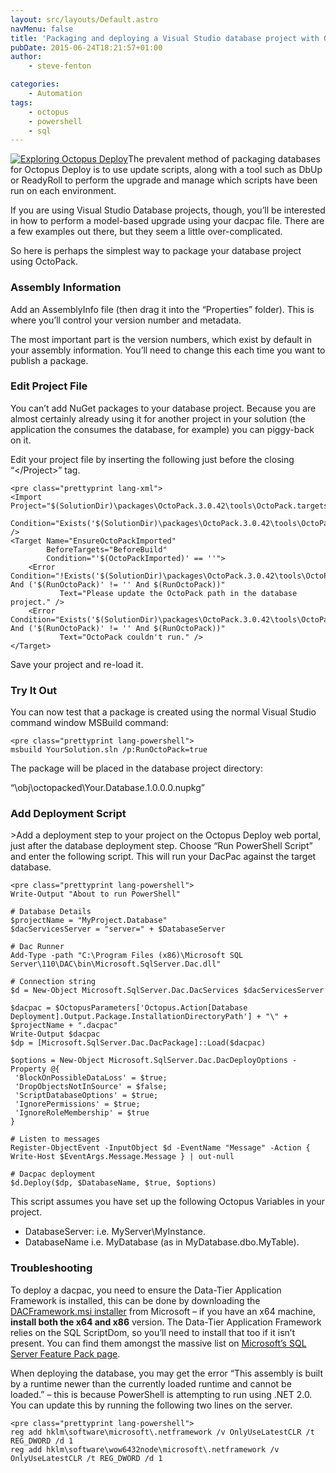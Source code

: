 ```yaml
---
layout: src/layouts/Default.astro
navMenu: false
title: 'Packaging and deploying a Visual Studio database project with OctoPack and Octopus Deploy'
pubDate: 2015-06-24T18:21:57+01:00
author:
    - steve-fenton

categories:
    - Automation
tags:
    - octopus
    - powershell
    - sql
---
```


[![Exploring Octopus Deploy](https://www.stevefenton.co.uk/wp-content/uploads/2015/07/exploring-octopus-deploy-199x300.jpg)](https://www.stevefenton.co.uk/publications/exploring-octopus-deploy/)The prevalent method of packaging databases for Octopus Deploy is to use update scripts, along with a tool such as DbUp or ReadyRoll to perform the upgrade and manage which scripts have been run on each environment.

If you are using Visual Studio Database projects, though, you’ll be interested in how to perform a model-based upgrade using your dacpac file. There are a few examples out there, but they seem a little over-complicated.

So here is perhaps the simplest way to package your database project using OctoPack.

### Assembly Information

Add an AssemblyInfo file (then drag it into the “Properties” folder). This is where you’ll control your version number and metadata.

The most important part is the version numbers, which exist by default in your assembly information. You’ll need to change this each time you want to publish a package.

### Edit Project File

You can’t add NuGet packages to your database project. Because you are almost certainly already using it for another project in your solution (the application the consumes the database, for example) you can piggy-back on it.

Edit your project file by inserting the following just before the closing “&lt;/Project&gt;” tag.

```
<pre class="prettyprint lang-xml">
<Import Project="$(SolutionDir)\packages\OctoPack.3.0.42\tools\OctoPack.targets" 
        Condition="Exists('$(SolutionDir)\packages\OctoPack.3.0.42\tools\OctoPack.targets')" />
<Target Name="EnsureOctoPackImported" 
        BeforeTargets="BeforeBuild" 
        Condition="'$(OctoPackImported)' == ''">
    <Error Condition="!Exists('$(SolutionDir)\packages\OctoPack.3.0.42\tools\OctoPack.targets') And ('$(RunOctoPack)' != '' And $(RunOctoPack))" 
           Text="Please update the OctoPack path in the database project." />
    <Error Condition="Exists('$(SolutionDir)\packages\OctoPack.3.0.42\tools\OctoPack.targets') And ('$(RunOctoPack)' != '' And $(RunOctoPack))" 
           Text="OctoPack couldn't run." />
</Target>
```
Save your project and re-load it.

### Try It Out

You can now test that a package is created using the normal Visual Studio command window MSBuild command:

```
<pre class="prettyprint lang-powershell">
msbuild YourSolution.sln /p:RunOctoPack=true
```
The package will be placed in the database project directory:

“\\obj\\octopacked\\Your.Database.1.0.0.0.nupkg”

### Add Deployment Script

&gt;Add a deployment step to your project on the Octopus Deploy web portal, just after the database deployment step. Choose “Run PowerShell Script” and enter the following script. This will run your DacPac against the target database.

```
<pre class="prettyprint lang-powershell">
Write-Output "About to run PowerShell"

# Database Details
$projectName = "MyProject.Database"
$dacServicesServer = "server=" + $DatabaseServer

# Dac Runner
Add-Type -path "C:\Program Files (x86)\Microsoft SQL Server\110\DAC\bin\Microsoft.SqlServer.Dac.dll"

# Connection string
$d = New-Object Microsoft.SqlServer.Dac.DacServices $dacServicesServer

$dacpac = $OctopusParameters['Octopus.Action[Database Deployment].Output.Package.InstallationDirectoryPath'] + "\" + $projectName + ".dacpac"
Write-Output $dacpac
$dp = [Microsoft.SqlServer.Dac.DacPackage]::Load($dacpac)

$options = New-Object Microsoft.SqlServer.Dac.DacDeployOptions -Property @{
 'BlockOnPossibleDataLoss' = $true;
 'DropObjectsNotInSource' = $false;
 'ScriptDatabaseOptions' = $true;
 'IgnorePermissions' = $true;
 'IgnoreRoleMembership' = $true
}

# Listen to messages
Register-ObjectEvent -InputObject $d -EventName "Message" -Action { Write-Host $EventArgs.Message.Message } | out-null

# Dacpac deployment
$d.Deploy($dp, $DatabaseName, $true, $options)
```
This script assumes you have set up the following Octopus Variables in your project.

- DatabaseServer: i.e. MyServer\\MyInstance.
- DatabaseName i.e. MyDatabase (as in MyDatabase.dbo.MyTable).

### Troubleshooting

To deploy a dacpac, you need to ensure the Data-Tier Application Framework is installed, this can be done by downloading the [DACFramework.msi installer](http://www.microsoft.com/en-us/download/details.aspx?id=38818) from Microsoft – if you have an x64 machine, **install both the x64 and x86** version. The Data-Tier Application Framework relies on the SQL ScriptDom, so you’ll need to install that too if it isn’t present. You can find them amongst the massive list on [Microsoft’s SQL Server Feature Pack page](https://www.microsoft.com/en-us/download/confirmation.aspx?id=29065).

When deploying the database, you may get the error “This assembly is built by a runtime newer than the currently loaded runtime and cannot be loaded.” – this is because PowerShell is attempting to run using .NET 2.0. You can update this by running the following two lines on the server.

```
<pre class="prettyprint lang-powershell">
reg add hklm\software\microsoft\.netframework /v OnlyUseLatestCLR /t REG_DWORD /d 1
reg add hklm\software\wow6432node\microsoft\.netframework /v OnlyUseLatestCLR /t REG_DWORD /d 1
```